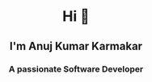 <h1 align="center">Hi 👋</h1>
<h2 align = "center">I'm Anuj Kumar Karmakar</h2>
<h3 align="center">A passionate Software Developer</h3>
